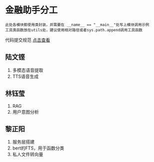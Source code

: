 # 金融助手分工

```
此处各模块都使用类封装，并需要在 __name__ == "__main__"处写上模块调用示例
工具类函数放在utils处，建议使用相对路径或者sys.path.append调用工具函数

```

代码提交规范   [点击查看](https://www.conventionalcommits.org/zh-hans/v1.0.0/)

## 陆文铿

1. 多模态语音提取
2. TTS语音生成

## 林钰莹

1. RAG
2. 用户意图分析

## 黎正阳

1. 服务层搭建
2. bert的FTS，用于函数分类
3. 私人文件转向量


